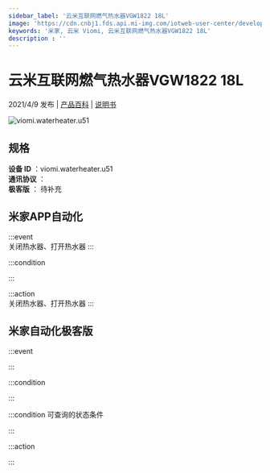 ```yaml
---
sidebar_label: '云米互联网燃气热水器VGW1822 18L'
image: 'https://cdn.cnbj1.fds.api.mi-img.com/iotweb-user-center/developer_1679047903098s5Qqvg5O.png?GalaxyAccessKeyId=AKVGLQWBOVIRQ3XLEW&Expires=9223372036854775807&Signature=LWBkEW7drV4DJw4VI9UsXRllbA8='
keywords: '米家, 云米 Viomi, 云米互联网燃气热水器VGW1822 18L'
description : ''
---
```

# 云米互联网燃气热水器VGW1822 18L

2021/4/9 发布 | [产品百科](https://home.mi.com/webapp/content/baike/product/index.html?model=viomi.waterheater.u51/) | [说明书](https://home.mi.com/views/introduction.html?model=viomi.waterheater.u51&region=cn)

![viomi.waterheater.u51](https://cdn.cnbj1.fds.api.mi-img.com/iotweb-user-center/developer_1679047903098s5Qqvg5O.png?GalaxyAccessKeyId=AKVGLQWBOVIRQ3XLEW&Expires=9223372036854775807&Signature=LWBkEW7drV4DJw4VI9UsXRllbA8=)

## 规格  
> 
**设备 ID** ：viomi.waterheater.u51  
**通讯协议** ：  
**极客版**  ： 待补充 


## 米家APP自动化  

:::event  
关闭热水器、打开热水器
:::

:::condition  

:::

:::action   
关闭热水器、打开热水器
:::

## 米家自动化极客版  

:::event  

:::

:::condition  

:::

:::condition 可查询的状态条件  

:::

:::action  

:::

        
